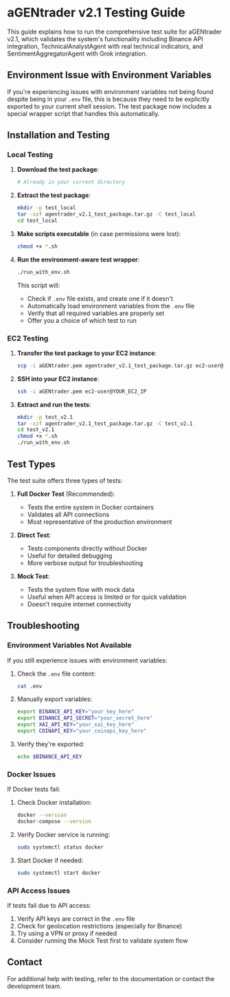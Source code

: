 # aGENtrader v2.1 Testing Guide

This guide explains how to run the comprehensive test suite for aGENtrader v2.1, which validates the system's functionality including Binance API integration, TechnicalAnalystAgent with real technical indicators, and SentimentAggregatorAgent with Grok integration.

## Environment Issue with Environment Variables

If you're experiencing issues with environment variables not being found despite being in your `.env` file, this is because they need to be explicitly exported to your current shell session. The test package now includes a special wrapper script that handles this automatically.

## Installation and Testing

### Local Testing

1. **Download the test package**:
   ```bash
   # Already in your current directory
   ```

2. **Extract the test package**:
   ```bash
   mkdir -p test_local
   tar -xzf agentrader_v2.1_test_package.tar.gz -C test_local
   cd test_local
   ```

3. **Make scripts executable** (in case permissions were lost):
   ```bash
   chmod +x *.sh
   ```

4. **Run the environment-aware test wrapper**:
   ```bash
   ./run_with_env.sh
   ```
   
   This script will:
   - Check if `.env` file exists, and create one if it doesn't
   - Automatically load environment variables from the `.env` file
   - Verify that all required variables are properly set
   - Offer you a choice of which test to run

### EC2 Testing

1. **Transfer the test package to your EC2 instance**:
   ```bash
   scp -i aGENtrader.pem agentrader_v2.1_test_package.tar.gz ec2-user@YOUR_EC2_IP:~/
   ```

2. **SSH into your EC2 instance**:
   ```bash
   ssh -i aGENtrader.pem ec2-user@YOUR_EC2_IP
   ```

3. **Extract and run the tests**:
   ```bash
   mkdir -p test_v2.1
   tar -xzf agentrader_v2.1_test_package.tar.gz -C test_v2.1
   cd test_v2.1
   chmod +x *.sh
   ./run_with_env.sh
   ```

## Test Types

The test suite offers three types of tests:

1. **Full Docker Test** (Recommended):
   - Tests the entire system in Docker containers
   - Validates all API connections
   - Most representative of the production environment

2. **Direct Test**:
   - Tests components directly without Docker
   - Useful for detailed debugging
   - More verbose output for troubleshooting

3. **Mock Test**:
   - Tests the system flow with mock data
   - Useful when API access is limited or for quick validation
   - Doesn't require internet connectivity

## Troubleshooting

### Environment Variables Not Available

If you still experience issues with environment variables:

1. Check the `.env` file content:
   ```bash
   cat .env
   ```

2. Manually export variables:
   ```bash
   export BINANCE_API_KEY="your_key_here"
   export BINANCE_API_SECRET="your_secret_here"
   export XAI_API_KEY="your_xai_key_here"
   export COINAPI_KEY="your_coinapi_key_here"
   ```

3. Verify they're exported:
   ```bash
   echo $BINANCE_API_KEY
   ```

### Docker Issues

If Docker tests fail:

1. Check Docker installation:
   ```bash
   docker --version
   docker-compose --version
   ```

2. Verify Docker service is running:
   ```bash
   sudo systemctl status docker
   ```

3. Start Docker if needed:
   ```bash
   sudo systemctl start docker
   ```

### API Access Issues

If tests fail due to API access:

1. Verify API keys are correct in the `.env` file
2. Check for geolocation restrictions (especially for Binance)
3. Try using a VPN or proxy if needed
4. Consider running the Mock Test first to validate system flow

## Contact

For additional help with testing, refer to the documentation or contact the development team.